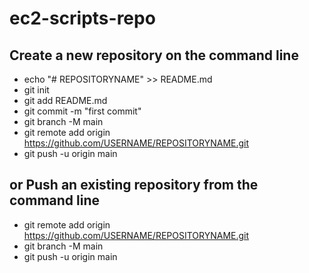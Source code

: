 # ec2-scripts-repo

## Create a new repository on the command line

- echo "# REPOSITORYNAME" >> README.md
- git init
- git add README.md
- git commit -m "first commit"
- git branch -M main
- git remote add origin https://github.com/USERNAME/REPOSITORYNAME.git
- git push -u origin main

## or Push an existing repository from the command line
- git remote add origin https://github.com/USERNAME/REPOSITORYNAME.git
- git branch -M main
- git push -u origin main
